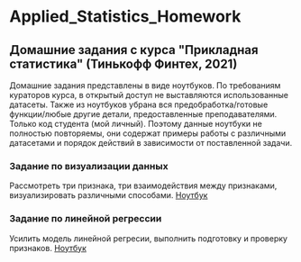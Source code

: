 # Applied_Statistics_Homework
## Домашние задания с курса "Прикладная статистика" (Тинькофф Финтех, 2021)
Домашние задания представлены в виде ноутбуков.
По требованиям кураторов курса, в открытый доступ не выставляются использованные датасеты. Также из ноутбуков убрана вся предобработка/готовые функции/любые другие детали, предоставленные преподавателями. Только код студента (мой личный). Поэтому данные ноутбуки не полностью повторяемы, они содержат примеры работы с различными датасетами и порядок действий в зависимости от поставленной задачи.
### Задание по визуализации данных
Рассмотреть три признака, три взаимодействия между признаками, визуализировать различными способами. [Ноутбук](https://github.com/galmaran/Applied_Statistics_Homework/blob/main/Visualization_task.ipynb)
### Задание по линейной регрессии
Усилить модель линейной регресии, выполнить подготовку и проверку признаков. [Ноутбук](https://github.com/galmaran/Applied_Statistics_Homework/blob/main/Linear_regression.ipynb)
